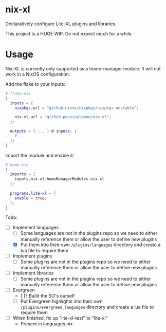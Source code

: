 # nix-xl

Declaratively configure Lite-XL plugins and libraries.

This project is a HUGE WIP. Do not expect much for a while.

# Usage
Nix-XL is currently only supported as a home-manager module. It will not work in a NixOS configuration.

Add the flake to your inputs:
```nix
# flake.nix
{
  inputs = {
    nixpkgs.url = "github:nixos/nixpkgs/nixpkgs-unstable";

    nix-xl.url = "github:passivelemon/nix-xl";
  };

  outputs = { ... } @ inputs: {
    # ...
  };
}
```

Import the module and enable it:
```nix
# home.nix
{
  imports = [
    inputs.nix-xl.homeManagerModules.nix-xl
  ];
  
  programs.lite-xl = {
    enable = true;
  };
}
```

Todo:
- [ ] Implement languages
  - [ ] Some languages are not in the plugins repo so we need to either manually reference them or allow the user to define new plugins
  - [x] Put them into their own `/plugins/languages` directory and create a lua file to require them
- [ ] Implement plugins
  - [ ] Some plugins are not in the plugins repo so we need to either manually reference them or allow the user to define new plugins
- [ ] Implement libraries
  - [ ] Some plugins are not in the plugins repo so we need to either manually reference them or allow the user to define new plugins

- [ ] Evergreen
  - [ ]? Build the SO's ourself
  - [ ] Put Evergreen highlights into their own `/plugins/evergreen_languages` directory and create a lua file to require them

- [ ] When finished, fix up "lite-xl-test" to "lite-xl"
  - Present in languages.nix


